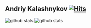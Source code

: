 <h2>
  Andriy Kalashnykov
 <a href="https://hits.sh/github.com/AndriyKalashnykov/"><img alt="Hits" src="https://hits.sh/github.com/AndriyKalashnykov.svg?view=today-total&style=plastic"/></a>
</h2>
  
![github stats](https://github-readme-stats.vercel.app/api?username=AndriyKalashnykov&show_icons=true&theme=graywhite)
![github stats](https://github-readme-stats.vercel.app/api/top-langs/?username=AndriyKalashnykov&layout=compact&exclude_repo=osxcross-target&theme=graywhite&hide=html,groovy,xslt,css,javascript,C,Cxx,Cpp,c++,R,Roff,Ruby,Rez,Objective-c,python&langs_count=6)

<!--
**AndriyKalashnykov/andriykalashnykov** is a ✨ _special_ ✨ repository because its `README.md` (this file) appears on your GitHub profile.

Here are some ideas to get you started:

- 🔭 I’m currently working on ...
- 🌱 I’m currently learning ...
- 👯 I’m looking to collaborate on ...
- 🤔 I’m looking for help with ...
- 💬 Ask me about ...
- 📫 How to reach me: ...
- 😄 Pronouns: ...
- ⚡ Fun fact: ...
-->

